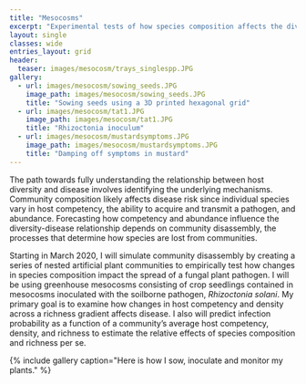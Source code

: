 ```yaml
---
title: "Mesocosms"
excerpt: "Experimental tests of how species composition affects the diversity-disease relationship"
layout: single
classes: wide
entries_layout: grid
header:
  teaser: images/mesocosm/trays_singlespp.JPG
gallery:
  - url: images/mesocosm/sowing_seeds.JPG
    image_path: images/mesocosm/sowing_seeds.JPG
    title: "Sowing seeds using a 3D printed hexagonal grid"
  - url: images/mesocosm/tat1.JPG
    image_path: images/mesocosm/tat1.JPG
    title: "Rhizoctonia inoculum"
  - url: images/mesocosm/mustardsymptoms.JPG
    image_path: images/mesocosm/mustardsymptoms.JPG
    title: "Damping off symptoms in mustard"
---
```


The path towards fully understanding the relationship between host diversity and disease involves identifying the underlying mechanisms. Community composition likely affects disease risk since individual species vary in host competency, the ability to acquire and transmit a pathogen, and abundance. Forecasting how competency and abundance influence the diversity-disease relationship depends on community disassembly, the processes that determine how species are lost from communities.  

Starting in March 2020, I will simulate community disassembly by creating a series of nested artificial plant communities to empirically test how changes in species composition impact the spread of a fungal plant pathogen. I will be using greenhouse mesocosms consisting of crop seedlings contained in mesocosms inoculated with the soilborne pathogen, *Rhizoctonia solani*. My primary goal is to examine how changes in host competency and density across a richness gradient affects disease. I also will predict infection probability as a function of a community’s average host competency, density, and richness to estimate the relative effects of species composition and richness per se.  

{% include gallery caption="Here is how I sow, inoculate and monitor my plants." %}

